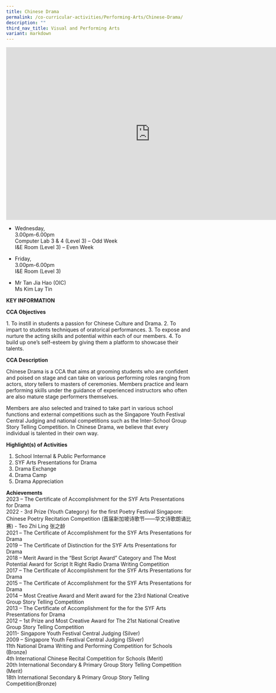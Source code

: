 ```yaml
---
title: Chinese Drama
permalink: /co-curricular-activities/Performing-Arts/Chinese-Drama/
description: ""
third_nav_title: Visual and Performing Arts
variant: markdown
---
```

<iframe allowfullscreen="true" height="467" width="780" frameborder="0" src="https://docs.google.com/presentation/d/1Yw2Yz5jPRZ-ueEHVGh03IRAH6ttJ6zi4S2wGBHWILJo/embed?start=true&amp;loop=true&amp;delayms=5000"></iframe>

* Wednesday,
<br>3.00pm-6.00pm
<br>Computer Lab 3 &amp; 4 (Level 3) – Odd Week  
I&amp;E Room (Level 3) – Even Week

* Friday,
<br>3.00pm-6.00pm 
<br>I&amp;E Room (Level 3)  

*   Mr Tan Jia Hao (OIC)  
     Ms Kim Lay Tin
		
**KEY INFORMATION**

**CCA Objectives**

1\. To instill in students a passion for Chinese Culture and Drama.
2.  To impart to students techniques of oratorical performances.
3.  To expose and nurture the acting skills and potential within each of our members.
4.  To build up one’s self-esteem by giving them a platform to showcase their talents.

**CCA Description**

Chinese Drama is a CCA that aims at grooming students who are confident and poised on stage and can take on various performing roles ranging from actors, story tellers to masters of ceremonies. Members practice and learn performing skills under the guidance of experienced instructors who often are also mature stage performers themselves.

Members are also selected and trained to take part in various school functions and external competitions such as the Singapore Youth Festival Central Judging and national competitions such as the Inter-School Group Story Telling Competition. In Chinese Drama, we believe that every individual is talented in their own way.

**Highlight(s) of Activities**

1. School Internal &amp; Public Performance<br>
2. SYF Arts Presentations for Drama<br>
3. Drama Exchange<br>
4. Drama Camp<br>
5. Drama Appreciation

**Achievements**<br>
2023 – The Certificate of Accomplishment for the SYF Arts Presentations for Drama<br>
2022 - 3rd Prize (Youth Category) for the first Poetry Festival Singapore: Chinese Poetry Recitation Competition (首届新加坡诗歌节——华文诗歌朗诵比赛) - Teo Zhi Ling 张之龄<br>
2021 – The Certificate of Accomplishment for the SYF Arts Presentations for Drama  
2019 – The Certificate of Distinction for the SYF Arts Presentations for Drama  
2018 – Merit Award in the “Best Script Award” Category and The Most Potential Award for Script It Right Radio Drama Writing Competition  
2017 – The Certificate of Accomplishment for the SYF Arts Presentations for Drama  
2015 – The Certificate of Accomplishment for the SYF Arts Presentations for Drama  
2014 – Most Creative Award and Merit award for the 23rd National Creative Group Story Telling Competition  
2013 – The Certificate of Accomplishment for the for the SYF Arts Presentations for Drama  
2012 – 1st Prize and Most Creative Award for The 21st National Creative Group Story Telling Competition  
2011- Singapore Youth Festival Central Judging (Silver)  
2009 – Singapore Youth Festival Central Judging (Sliver)  
11th National Drama Writing and Performing Competition for Schools (Bronze)  
4th International Chinese Recital Competition for Schools (Merit)  
20th International Secondary &amp; Primary Group Story Telling Competition (Merit)  
18th International Secondary &amp; Primary Group Story Telling Competition(Bronze)